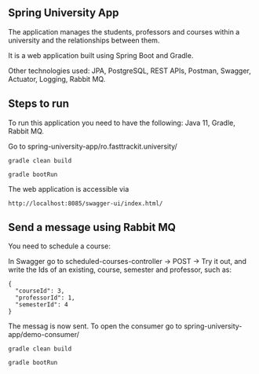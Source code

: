 ## Spring University App

The application manages the students, professors and courses within a university and the relationships between them. 

It is a  web application built using Spring Boot and Gradle. 

Other technologies used: JPA, PostgreSQL, REST APIs, Postman, Swagger, Actuator, Logging, Rabbit MQ.


## Steps to run 

To run this application you need to have the following: Java 11, Gradle, Rabbit MQ.

Go to spring-university-app/ro.fasttrackit.university/
```
gradle clean build 
```
```
gradle bootRun
```
The web application is accessible via  
```
http://localhost:8085/swagger-ui/index.html/
```
## Send a message using Rabbit MQ 

You need to schedule a course:

In Swagger go to scheduled-courses-controller -> POST -> Try it out,  and write the Ids of an existing, course, semester and professor, such as:
```
{
  "courseId": 3,
  "professorId": 1,
  "semesterId": 4
}
```
The messag is now sent. To open the consumer go to spring-university-app/demo-consumer/

```
gradle clean build 
```
```
gradle bootRun
```
